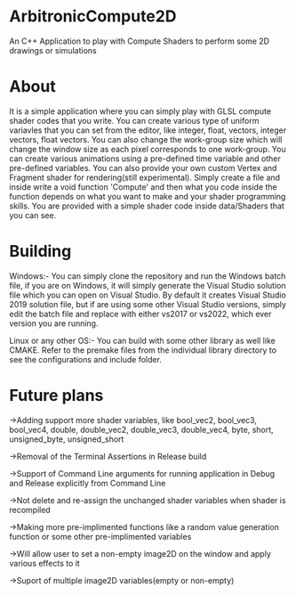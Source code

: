 # ArbitronicCompute2D
An C++ Application to play with Compute Shaders to perform some 2D drawings or simulations

# About
It is a simple application where you can simply play with GLSL compute shader codes that you write. You can create various type of uniform variavles that you can set from the editor, like integer, float, vectors, integer vectors, float vectors. You can also change the work-group size which will change the window size as each pixel corresponds to one work-group. You can create various animations using a pre-defined time variable and other pre-defined variables. You can also provide your own custom Vertex and Fragment shader for rendering(still experimental). Simply create a file and inside write a void function 'Compute' and then what you code inside the function depends on what you want to make and your shader programming skills.
You are provided with a simple shader code inside data/Shaders that you can see.

# Building
Windows:-
 You can simply clone the repository and run the Windows batch file, if you are on Windows, it will simply generate the Visual Studio solution file which you can open on Visual Studio.
 By default it creates Visual Studio 2019 solution file, but if are using some other Visual Studio versions, simply edit the batch file and replace with either vs2017 or vs2022, which ever version you are running.

Linux or any other OS:-
 You can build with some other library as well like CMAKE. Refer to the premake files from the individual library directory to see the configurations and include folder.

# Future plans
->Adding support more shader variables, like bool_vec2, bool_vec3, bool_vec4, double, double_vec2, double_vec3, double_vec4, byte, short, unsigned_byte, unsigned_short

->Removal of the Terminal Assertions in Release build

->Support of Command Line arguments for running application in Debug and Release explicitly from Command Line

->Not delete and re-assign the unchanged shader variables when shader is recompiled

->Making more pre-implimented functions like a random value generation function or some other pre-implimented variables

->Will allow user to set a non-empty image2D on the window and apply various effects to it

->Suport of multiple image2D variables(empty or non-empty)
